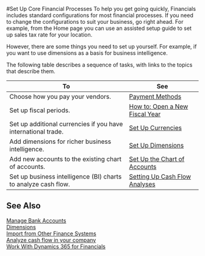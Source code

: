 <properties
                pageTitle="Set Up Core Financial Processes| Financials"
                description="Set Up Core Financial Processes"
                services="project-madeira"
                documentationCenter=""
                authors="edupont04"/>
<tags
    ms.service="project-madeira"
    ms.topic="article"
    ms.devlang="na"
    ms.tgt_pltfrm="na"
    ms.workload="na"
    ms.date="11/21/2016"
    ms.author="edupont04" />

#Set Up Core Financial Processes
To help you get going quickly, Financials includes standard configurations for most financial processes. If you need to change the configurations to suit your business, go right ahead. For example, from the Home page you can use an assisted setup guide to set up sales tax rate for your location.  

However, there are some things you need to set up yourself. For example, if you want to use dimensions as a basis for business intelligence.  
  
The following table describes a sequence of tasks, with links to the topics that describe them.

| To                                                                  | See                      |
|---------------------------------------------------------------------|--------------------------|
|Choose how you pay your vendors.|[Payment Methods](finance-payment-methods.md)|
|Set up fiscal periods.|[How to: Open a New Fiscal Year](finance-how-open-new-fiscal-year.md)|
|Set up additional currencies if you have international trade.|[Set Up Currencies](finance-setup-currencies.md)|
|Add dimensions for richer business intelligence.|[Set Up Dimensions](finance-setup-dimensions.md)|
|Add new accounts to the existing chart of accounts.|[Set Up the Chart of Accounts](finance-setup-chart-accounts.md)|
|Set up business intelligence (BI) charts to analyze cash flow.|[Setting Up Cash Flow Analyses](finance-setup-cash-flow-analyses.md)|

## See Also  
[Manage Bank Accounts](bank-manage-bank-accounts.md)  
[Dimensions](finance-dimensions.md)  
[Import from Other Finance Systems](upload-data.md)  
[Analyze cash flow in your company](finance-analyze-cash-flow)  
[Work With Dynamics 365 for Financials](ui-work-product.md)  
